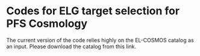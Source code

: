 # Codes for ELG target selection for PFS Cosmology

The current version of the code relies highly on the EL-COSMOS catalog as an input. 
Please download the catalog from this link.
